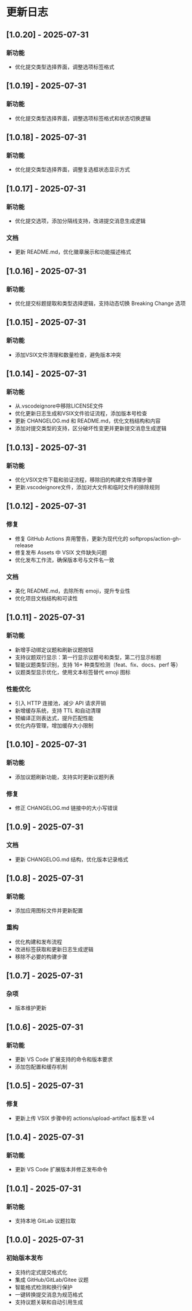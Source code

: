 # 更新日志

## [1.0.20] - 2025-07-31

### 新功能
- 优化提交类型选择界面，调整选项标签格式

## [1.0.19] - 2025-07-31

### 新功能
- 优化提交类型选择界面，调整选项标签格式和状态切换逻辑

## [1.0.18] - 2025-07-31

### 新功能
- 优化提交类型选择界面，调整复选框状态显示方式

## [1.0.17] - 2025-07-31

### 新功能
- 优化提交选项，添加分隔线支持，改进提交消息生成逻辑

### 文档
- 更新 README.md，优化徽章展示和功能描述格式

## [1.0.16] - 2025-07-31

### 新功能
- 优化提交标题提取和类型选择逻辑，支持动态切换 Breaking Change 选项

## [1.0.15] - 2025-07-31

### 新功能
- 添加VSIX文件清理和数量检查，避免版本冲突

## [1.0.14] - 2025-07-31

### 新功能
- 从.vscodeignore中移除LICENSE文件
- 优化更新日志生成和VSIX文件验证流程，添加版本号检查
- 更新 CHANGELOG.md 和 README.md，优化文档结构和内容
- 添加对提交类型的支持，区分破坏性变更并更新提交消息生成逻辑

## [1.0.13] - 2025-07-31

### 新功能
- 优化VSIX文件下载和验证流程，移除旧的构建文件清理步骤
- 更新.vscodeignore文件，添加对大文件和临时文件的排除规则

## [1.0.12] - 2025-07-31

### 修复
- 修复 GitHub Actions 弃用警告，更新为现代化的 softprops/action-gh-release
- 修复发布 Assets 中 VSIX 文件缺失问题
- 优化发布工作流，确保版本号与文件名一致

### 文档
- 美化 README.md，去除所有 emoji，提升专业性
- 优化项目文档结构和可读性

## [1.0.11] - 2025-07-31

### 新功能
- 新增手动绑定议题和刷新议题按钮
- 支持议题双行显示：第一行显示议题号和类型，第二行显示标题
- 智能议题类型识别，支持 16+ 种类型检测（feat、fix、docs、perf 等）
- 议题类型显示优化，使用文本标签替代 emoji 图标

### 性能优化
- 引入 HTTP 连接池，减少 API 请求开销
- 新增缓存系统，支持 TTL 和自动清理
- 预编译正则表达式，提升匹配性能
- 优化内存管理，增加缓存大小限制

## [1.0.10] - 2025-07-31

### 新功能
- 添加议题刷新功能，支持实时更新议题列表

### 修复
- 修正 CHANGELOG.md 链接中的大小写错误

## [1.0.9] - 2025-07-31

### 文档
- 更新 CHANGELOG.md 结构，优化版本记录格式

## [1.0.8] - 2025-07-31

### 新功能
- 添加应用图标文件并更新配置

### 重构
- 优化构建和发布流程
- 改进标签获取和更新日志生成逻辑
- 移除不必要的构建步骤

## [1.0.7] - 2025-07-31

### 杂项
- 版本维护更新

## [1.0.6] - 2025-07-31

### 新功能
- 更新 VS Code 扩展支持的命令和版本要求
- 添加包配置和缓存机制

## [1.0.5] - 2025-07-31

### 修复
- 更新上传 VSIX 步骤中的 actions/upload-artifact 版本至 v4

## [1.0.4] - 2025-07-31

### 新功能
- 更新 VS Code 扩展版本并修正发布命令

## [1.0.1] - 2025-07-31

### 新功能
- 支持本地 GitLab 议题拉取

## [1.0.0] - 2025-07-31

### 初始版本发布
- 支持约定式提交格式化
- 集成 GitHub/GitLab/Gitee 议题
- 智能格式检测和换行保护
- 一键转换提交消息为规范格式
- 支持议题关联和自动引用生成